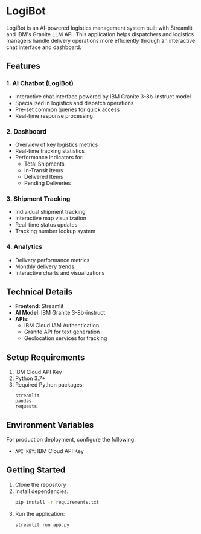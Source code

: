# LogiBot

LogiBot is an AI-powered logistics management system built with Streamlit and IBM's Granite LLM API. This application helps dispatchers and logistics managers handle delivery operations more efficiently through an interactive chat interface and dashboard.

## Features

### 1. AI Chatbot (LogiBot)
- Interactive chat interface powered by IBM Granite 3-8b-instruct model
- Specialized in logistics and dispatch operations
- Pre-set common queries for quick access
- Real-time response processing

### 2. Dashboard
- Overview of key logistics metrics
- Real-time tracking statistics
- Performance indicators for:
  - Total Shipments
  - In-Transit Items
  - Delivered Items
  - Pending Deliveries

### 3. Shipment Tracking
- Individual shipment tracking
- Interactive map visualization
- Real-time status updates
- Tracking number lookup system

### 4. Analytics
- Delivery performance metrics
- Monthly delivery trends
- Interactive charts and visualizations

## Technical Details

- **Frontend**: Streamlit
- **AI Model**: IBM Granite 3-8b-instruct
- **APIs**:
  - IBM Cloud IAM Authentication
  - Granite API for text generation
  - Geolocation services for tracking

## Setup Requirements

1. IBM Cloud API Key
2. Python 3.7+
3. Required Python packages:
   ```
   streamlit
   pandas
   requests
   ```

## Environment Variables

For production deployment, configure the following:
- `API_KEY`: IBM Cloud API Key

## Getting Started

1. Clone the repository
2. Install dependencies:
   ```bash
   pip install -r requirements.txt
   ```
3. Run the application:
   ```bash
   streamlit run app.py
   ```

